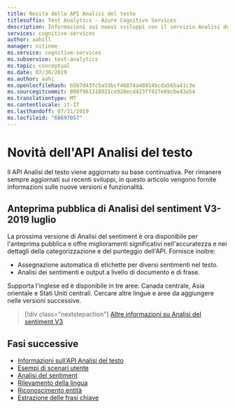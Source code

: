 ```yaml
---
title: Novità della API Analisi del testo
titlesuffix: Text Analytics - Azure Cognitive Services
description: Informazioni sui nuovi sviluppi con il servizio Analisi del testo
services: cognitive-services
author: aahill
manager: nitinme
ms.service: cognitive-services
ms.subservice: text-analytics
ms.topic: conceptual
ms.date: 07/30/2019
ms.author: aahi
ms.openlocfilehash: b5b7d43fc5a53bcf46874a48914bcda565a41c3e
ms.sourcegitcommit: 800f961318021ce920ecd423ff427e69cbe43a54
ms.translationtype: MT
ms.contentlocale: it-IT
ms.lasthandoff: 07/31/2019
ms.locfileid: "68697057"
---
```

# <a name="whats-new-in-the-text-analytics-api"></a>Novità dell'API Analisi del testo

Il API Analisi del testo viene aggiornato su base continuativa. Per rimanere sempre aggiornati sui recenti sviluppi, in questo articolo vengono fornite informazioni sulle nuove versioni e funzionalità.

## <a name="sentiment-analysis-v3-public-preview---july-2019"></a>Anteprima pubblica di Analisi del sentiment V3-2019 luglio

La prossima versione di Analisi del sentiment è ora disponibile per l'anteprima pubblica e offre miglioramenti significativi nell'accuratezza e nei dettagli della categorizzazione e del punteggio dell'API. Fornisce inoltre:

* Assegnazione automatica di etichette per diversi sentimenti nel testo.
* Analisi dei sentimenti e output a livello di documento e di frase. 

Supporta l'inglese ed è disponibile in tre aree: Canada centrale, Asia orientale e Stati Uniti centrali. Cercare altre lingue e aree da aggiungere nelle versioni successive.

> [!div class="nextstepaction"]
> [Altre informazioni su Analisi del sentiment V3](how-tos/text-analytics-how-to-sentiment-analysis.md#sentiment-analysis-v3-public-preview)


## <a name="next-steps"></a>Fasi successive

* [Informazioni sull'API Analisi del testo](overview.md)  
* [Esempi di scenari utente](text-analytics-user-scenarios.md)
* [Analisi del sentiment](how-tos/text-analytics-how-to-sentiment-analysis.md)
* [Rilevamento della lingua](how-tos/text-analytics-how-to-language-detection.md)
* [Riconoscimento entità](how-tos/text-analytics-how-to-entity-linking.md)
* [Estrazione delle frasi chiave](how-tos/text-analytics-how-to-keyword-extraction.md)
